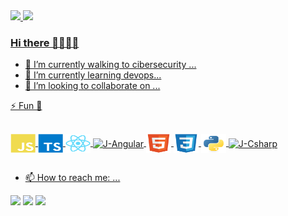 


<div>
  <a href="https://github.com/josevflores911">
  <img height="180em" src="https://github-readme-stats.vercel.app/api?username=josevflores911&show_icons=true&theme=light&include_all_commits=true&count_private=true"/>
  <img height="180em" src="https://github-readme-stats.vercel.app/api/top-langs/?username=josevflores911&layout=compact&langs_count=16&theme=light"/>

</div>



### Hi there 👋✨😄💬

- 🔭 I’m currently walking to cibersecurity ...
- 🌱 I’m currently learning devops...
- 👯 I’m looking to collaborate on ...



⚡ Fun 🤔
<div style="display: inline_block"><br>
  <img align="center" alt="J-Js" height="30" width="40" src="https://raw.githubusercontent.com/devicons/devicon/master/icons/javascript/javascript-plain.svg">
  <img align="center" alt="J-Ts" height="30" width="40" src="https://raw.githubusercontent.com/devicons/devicon/master/icons/typescript/typescript-plain.svg">
  <img align="center" alt="J-React" height="30" width="40" src="https://raw.githubusercontent.com/devicons/devicon/master/icons/react/react-original.svg">
  <img align="center" alt="J-Angular" height="30" width="40" src="https://cdn.jsdelivr.net/gh/devicons/devicon/icons/angularjs/angularjs-original.svg">
  <img align="center" alt="J-HTML" height="30" width="40" src="https://raw.githubusercontent.com/devicons/devicon/master/icons/html5/html5-original.svg">
  <img align="center" alt="J-CSS" height="30" width="40" src="https://raw.githubusercontent.com/devicons/devicon/master/icons/css3/css3-original.svg">
  <img align="center" alt="J-Python" height="30" width="40" src="https://raw.githubusercontent.com/devicons/devicon/master/icons/python/python-original.svg">
  <img align="center" alt="J-Csharp" height="30" width="40" src="https://cdn.jsdelivr.net/gh/devicons/devicon/icons/java/java-original.svg">

</div>

  
##
  - 📫 How to reach me: ...
  
<div>
  <!--<a href="https://www.youtube.com/RafaellaBallerini" target="_blank"><img src="https://img.shields.io/badge/YouTube-FF0000?style=for-the-badge&logo=youtube&logoColor=white" target="_blank"></a>
 <a href="https://discord.gg/G9GPg5SA75" target="_blank"><img src="https://img.shields.io/badge/Discord-7289DA?style=for-the-badge&logo=discord&logoColor=white" target="_blank"></a> https://github.com/rafaballerini2/rafaballerini2/edit/main/README.md   https://devicon.dev/
-->  
  <a href="https://instagram.com/anarchy_rj" target="_blank"><img src="https://img.shields.io/badge/-Instagram-%23E4405F?style=for-the-badge&logo=instagram&logoColor=white" target="_blank"></a> 	
  <a href = "mailto:vierasaddam@gmail.com"><img src="https://img.shields.io/badge/Gmail-D14836?style=for-the-badge&logo=gmail&logoColor=white" target="_blank"></a>
  <a href="https://www.linkedin.com/in/jose-viera-flores-99680975/" target="_blank"><img src="https://img.shields.io/badge/-LinkedIn-%230077B5?style=for-the-badge&logo=linkedin&logoColor=white" target="_blank"></a>   
</div>

